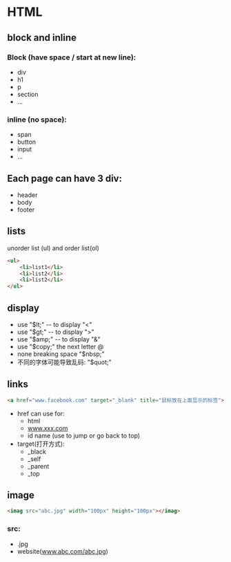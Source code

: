 # HTML

## block and inline
### Block (have space / start at new line):
- div 
- h1
- p
- section
- ...
### inline (no space):
- span 
- button
- input
- ...
  
##  Each page can have 3 div:
- header
- body
- footer

## lists
  unorder list (ul) and order list(ol)
```HTML
<ul>
    <li>list1</li>
    <li>list2</li>
    <li>list2</li>
</ul>
```

## display
- use "$lt;" -- to display "<"
- use "$gt;" -- to display ">"
- use "$amp;" -- to display "&"
- use "$copy;" the next letter @
- none breaking space "$nbsp;"
- 不同的字体可能导致乱码: "$quot;" 

## links
```html
<a href="www.facebook.com" target="_blank" title="鼠标放在上面显示的标签">click here</a>
```
- href can use for: 
  - html
  - www.xxx.com
  - id name (use to jump or go back to top)
- target(打开方式):
  - _black
  - _self
  - _parent
  - _top

## image
```html
<imag src="abc.jpg" width="100px" height="100px"></imag>
```
### src:
- .jpg
- website(www.abc.com/abc.jpg)
